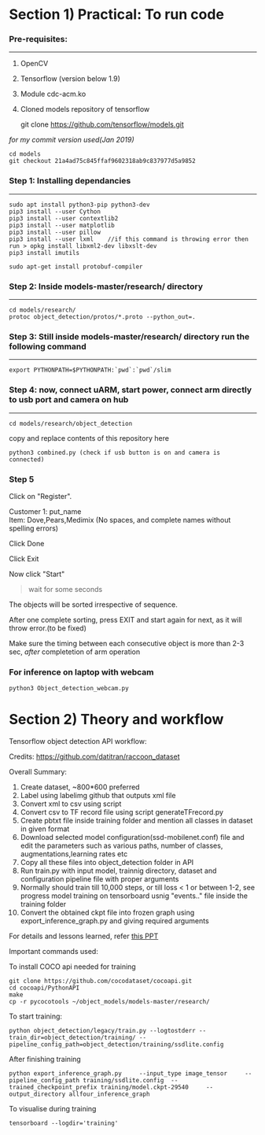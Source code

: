 
# Section 1) Practical: To run code


### Pre-requisites:
---------------

1) OpenCV  
2) Tensorflow (version below 1.9)   
3) Module cdc-acm.ko         
4) Cloned models repository of tensorflow    

	git clone	https://github.com/tensorflow/models.git 

*for my commit version used(Jan 2019)*
	
	cd models
	git checkout 21a4ad75c845ffaf9602318ab9c837977d5a9852

### Step 1: Installing dependancies
--------------------------------

	sudo apt install python3-pip python3-dev
	pip3 install --user Cython
	pip3 install --user contextlib2
	pip3 install --user matplotlib
	pip3 install --user pillow
	pip3 install --user lxml    //if this command is throwing error then run > opkg install libxml2-dev libxslt-dev
	pip3 install imutils
		
	sudo apt-get install protobuf-compiler
	
### Step 2: Inside models-master/research/ directory
------------------------------------------------

	cd models/research/
	protoc object_detection/protos/*.proto --python_out=.


### Step 3: Still inside models-master/research/ directory run the following command
---------------------------------------------------------------------------------

	export PYTHONPATH=$PYTHONPATH:`pwd`:`pwd`/slim
	
### Step 4: now, connect uARM, start power, connect arm directly to usb port and camera on hub
-----------------------------------------------------------------------------------------------------
	        
	cd models/research/object_detection
copy and replace contents of this repository here

	python3 combined.py (check if usb button is on and camera is connected)

### Step 5

Click on "Register". 

Customer 1: put_name       
Item: Dove,Pears,Medimix (No spaces, and complete names without spelling errors)	

Click Done

Click Exit

Now click "Start"

>wait for some seconds

The objects will be sorted irrespective of sequence. 

After one complete sorting, press EXIT and start again for next, as it will throw error.(to be fixed)

Make sure the timing between each consecutive object is more than 2-3 sec, *after* completetion of arm operation

### For inference on laptop with webcam
	python3 Object_detection_webcam.py


# Section 2) Theory and workflow

Tensorflow object detection API workflow:

Credits: https://github.com/datitran/raccoon_dataset

Overall Summary:
1. Create dataset, ~800*600 preferred 
2. Label using labelimg github that outputs xml file
3. Convert xml to csv using script
4. Convert csv to TF record file using script generateTFrecord.py
5. Create pbtxt file inside training folder and mention all classes in dataset in given format
6. Download selected model configuration(ssd-mobilenet.conf) file and edit the parameters such as various paths, number of classes, augmentations,learning rates etc
7. Copy all these files into object_detection folder in API
8. Run train.py with input model, trainnig directory, dataset and configuration pipeline file with proper arguments
9. Normally should train till 10,000 steps, or till loss < 1 or between 1-2, see progress model training on tensorboard usnig "events.." file inside the training folder  
10. Convert the obtained ckpt file into frozen graph using export_inference_graph.py and giving required arguments

For details and lessons learned, refer [this PPT](https://github.com/shree970/Real-Time-Object-Detection/blob/master/Practical%20Object%20Detection_updated.pdf)

Important commands used:

To install COCO api needed for training


	git clone https://github.com/cocodataset/cocoapi.git
	cd cocoapi/PythonAPI
	make
	cp -r pycocotools ~/object_models/models-master/research/

To start training:

	python object_detection/legacy/train.py --logtostderr --train_dir=object_detection/training/ --pipeline_config_path=object_detection/training/ssdlite.config

After finishing training

	python export_inference_graph.py     --input_type image_tensor     --pipeline_config_path training/ssdlite.config  --trained_checkpoint_prefix training/model.ckpt-29540     --output_directory allfour_inference_graph


To visualise during training

	tensorboard --logdir='training'









	

